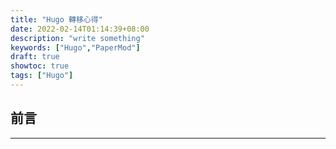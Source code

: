 ```yaml
---
title: "Hugo 轉移心得"
date: 2022-02-14T01:14:39+08:00
description: "write something"
keywords: ["Hugo","PaperMod"]
draft: true
showtoc: true
tags: ["Hugo"]
---
```


## 前言

______________________________________________________________________

[ref_1]:https://ithelp.ithome.com.tw/users/20106430/ironman/3613

[ref_2]:https://yurepo.tw/2021/03/%E5%A6%82%E4%BD%95%E5%B0%87hugo%E9%83%A8%E8%90%BD%E6%A0%BC%E9%83%A8%E7%BD%B2%E5%88%B0github%E4%B8%8A/

[theme]:https://github.com/adityatelange/hugo-PaperMod
